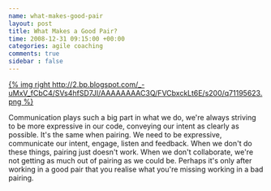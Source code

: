 ```yaml
---
name: what-makes-good-pair
layout: post
title: What Makes a Good Pair?
time: 2008-12-31 09:15:00 +00:00
categories: agile coaching
comments: true
sidebar : false
---
```


[{% img right http://2.bp.blogspot.com/_-uMxV_fCbC4/SVs4hfSD7JI/AAAAAAAAC3Q/FVCbxckLt6E/s200/q71195623.png %}](http://2.bp.blogspot.com/_-uMxV_fCbC4/SVs4hfSD7JI/AAAAAAAAC3Q/FVCbxckLt6E/s1600-h/q71195623.png)

Communication plays such a big part in what we do, we're always striving to be more expressive in our code,
conveying our intent as clearly as possible. It's the same when pairing. We need to be expressive,
communicate our intent, engage, listen and feedback. When we don't do these things, pairing just doesn't work.
When we don't collaborate, we're not getting as much out of pairing as we could be. Perhaps it's only after working
in a good pair that you realise what you're missing working in a bad pairing.

